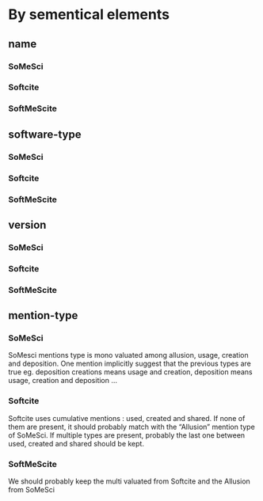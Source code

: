 # By sementical elements

## name

### SoMeSci

### Softcite

### SoftMeScite

## software-type

### SoMeSci

### Softcite

### SoftMeScite

## version

### SoMeSci

### Softcite

### SoftMeScite

## mention-type

### SoMeSci

SoMesci mentions type is mono valuated among allusion, usage, creation and deposition. One mention implicitly suggest that the previous types are true eg. deposition creations means usage and creation, deposition means usage, creation and deposition …

### Softcite

Softcite uses cumulative mentions : used, created and shared. If none of them are present, it should probably match with the “Allusion” mention type of SoMeSci. If multiple types are present, probably the last one between used, created and shared should be kept.

### SoftMeScite

We should probably keep the multi valuated from Softcite and the Allusion from SoMeSci
